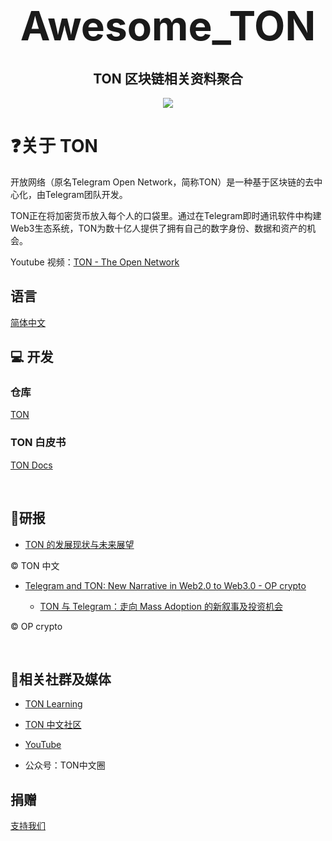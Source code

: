 <h1 align="center">
  <span style="font-size: 64px;">Awesome_TON</span>
</h1>



<h2 align="center">
  TON 区块链相关资料聚合
</h2>


<p align="center">
  <img src="https://github.com/Web3-Club/Awesome_TON/assets/76860915/2596e913-c3ee-42af-9f3f-6e3f09fd6066">
</p>

# ❓关于 TON

开放网络（原名Telegram Open Network，简称TON）是一种基于区块链的去中心化，由Telegram团队开发。


TON正在将加密货币放入每个人的口袋里。通过在Telegram即时通讯软件中构建Web3生态系统，TON为数十亿人提供了拥有自己的数字身份、数据和资产的机会。

Youtube 视频：[TON - The Open Network](https://www.youtube.com/watch?v=XgzHmV_nnpY)


## 语言
[简体中文](https://github.com/Web3-Club/Awesome_TON/README.md)

## 💻 开发

### 仓库
[TON](https://github.com/ton-blockchain/ton)

### TON 白皮书
[TON Docs](https://docs.ton.org/learn/docs)


<br>

## 📖研报


- [TON 的发展现状与未来展望](https://foresightnews.pro/article/detail/43289)

©️ TON 中文


- [Telegram and TON: New Narrative in Web2.0 to Web3.0 - OP crypto](https://www.opcrypto.vc/blogs/op-crypto-ton-and-tg-foundation-network)

  - [TON 与 Telegram：走向 Mass Adoption 的新叙事及投资机会](https://foresightnews.pro/article/detail/44346)

©️ OP crypto

<br>

## 🙋相关社群及媒体

- [TON Learning](https://t.me/ton_learn)

- [TON 中文社区](https://t.me/toncoin_cn)

- [YouTube](https://www.youtube.com/@the_open_network)

- 公众号：TON中文圈


## 捐赠

[支持我们](https://github.com/Web3-Club/Sponsor)




